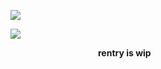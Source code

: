 ![](https://64.media.tumblr.com/a2f436051592075134f4a20ffe022da4/cd212e15ecf9dc79-57/s400x600/a94b365a8b559ddcdde9d73c5b081c43fbc9842d.gifv)

![](https://64.media.tumblr.com/a8731302e4e6fcfcb486cf7da51a2954/290ab8339797173b-23/s400x600/868b18bbf209468ed747c113687db43a09cc3772.pnj)

          **rentry is wip**
